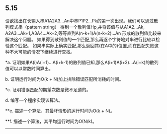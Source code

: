 ## 5.15 
设欲找出在长输入串A1A2A3...An中串P1P2...Pk的第一次出现。我们可以通过散列模式串（pattern string）
得到一个散列值Hp,并将该值与从A1A2...Ak, A2A3...Ak+1,A3A4...Ak+2,等等直到A(n-k+1)A(n-k+2)...An
形成的散列值比较来解决这个问题。
如果得到散列值的一个匹配,那么再逐个字符地对串进行比较以检验这个匹配。
如果串实际上确实匹配,那么返回其(在A中的)位置,而在匹配失败这种不大可能的情况下继续进行查找。

 *a. 证明如果A(i)A(i+1)...A(i+k-1)的散列值已知,那么A(i+1)A(i+2)...A(i+k)的散列值可以以常数时间算出。

  b. 证明运行时间为O(k + N)加上排除错误匹配所消耗的时间。

 *c. 证明错误匹配的期望次数是微不足道的。

  d. 编写一个程序实现该算法。

**e. 描述一个算法，其最坏情形的运行时间为O(k + N)。

**f. 描述一个算法，其平均运行时间为O(N/k)。

---
